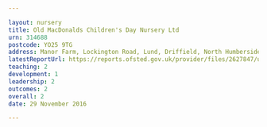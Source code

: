 ```yaml
---

layout: nursery
title: Old MacDonalds Children's Day Nursery Ltd
urn: 314688
postcode: YO25 9TG
address: Manor Farm, Lockington Road, Lund, Driffield, North Humberside, YO25 9TG
latestReportUrl: https://reports.ofsted.gov.uk/provider/files/2627847/urn/314688.pdf
teaching: 2
development: 1
leadership: 2
outcomes: 2
overall: 2
date: 29 November 2016

---
```

